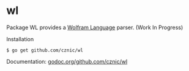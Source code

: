 # wl

Package WL provides a [Wolfram Language](http://www.wolfram.com/language) parser. (Work In Progress)

Installation

    $ go get github.com/cznic/wl

Documentation: [godoc.org/github.com/cznic/wl](http://godoc.org/github.com/cznic/wl)
